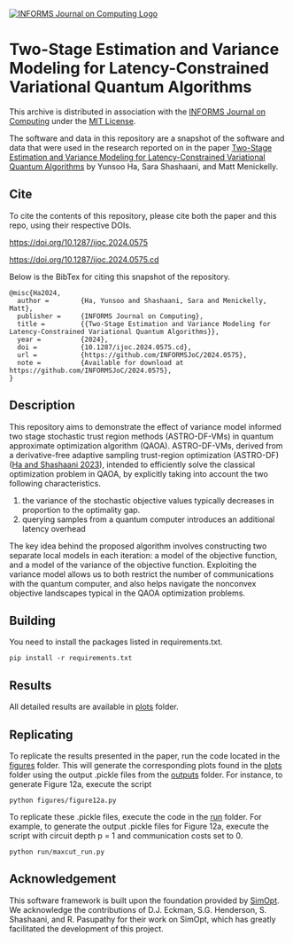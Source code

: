 [![INFORMS Journal on Computing Logo](https://INFORMSJoC.github.io/logos/INFORMS_Journal_on_Computing_Header.jpg)](https://pubsonline.informs.org/journal/ijoc)

# Two-Stage Estimation and Variance Modeling for Latency-Constrained Variational Quantum Algorithms

This archive is distributed in association with the [INFORMS Journal on
Computing](https://pubsonline.informs.org/journal/ijoc) under the [MIT License](LICENSE).

The software and data in this repository are a snapshot of the software and data
that were used in the research reported on in the paper 
[Two-Stage Estimation and Variance Modeling for Latency-Constrained Variational Quantum Algorithms](https://doi.org/10.1287/ijoc.2024.0575) by Yunsoo Ha, Sara Shashaani, and Matt Menickelly. 

## Cite

To cite the contents of this repository, please cite both the paper and this repo, using their respective DOIs.

https://doi.org/10.1287/ijoc.2024.0575

https://doi.org/10.1287/ijoc.2024.0575.cd

Below is the BibTex for citing this snapshot of the repository.

```
@misc{Ha2024,
  author =        {Ha, Yunsoo and Shashaani, Sara and Menickelly, Matt},
  publisher =     {INFORMS Journal on Computing},
  title =         {{Two-Stage Estimation and Variance Modeling for Latency-Constrained Variational Quantum Algorithms}},
  year =          {2024},
  doi =           {10.1287/ijoc.2024.0575.cd},
  url =           {https://github.com/INFORMSJoC/2024.0575},
  note =          {Available for download at https://github.com/INFORMSJoC/2024.0575},
}  
```

## Description

This repository aims to demonstrate the effect of variance model informed two stage stochastic trust region methods (ASTRO-DF-VMs) in quantum approximate optimization algorithm (QAOA). ASTRO-DF-VMs, derived from a derivative-free adaptive sampling trust-region optimization (ASTRO-DF) ([Ha and Shashaani 2023](https://ieeexplore.ieee.org/abstract/document/10408143)), intended to efficiently solve the classical optimization problem in QAOA, by explicitly taking into account the two following characteristics. 

1) the variance of the stochastic objective values typically decreases in proportion to the optimality gap.
2) querying samples from a quantum computer introduces an additional latency overhead

The key idea behind the proposed algorithm involves constructing two separate local models in each iteration: a model of the objective function, and a model of the variance of the objective function. Exploiting the variance model allows us to both restrict the number of communications with the quantum computer, and also helps navigate the nonconvex objective landscapes typical in the QAOA optimization problems. 

## Building

You need to install the packages listed in requirements.txt.

```
pip install -r requirements.txt
```

## Results

All detailed results are available in [plots](experiments/plots) folder.

## Replicating

To replicate the results presented in the paper, run the code located in the [figures](figures) folder. This will generate the corresponding plots found in the [plots](experiments/plots) folder using the output .pickle files from the [outputs](experiments/outputs) folder. For instance, to generate Figure 12a, execute the script
```
python figures/figure12a.py
```

To replicate these .pickle files, execute the code in the [run](run) folder. For example, to generate the output .pickle files for Figure 12a, execute the script with circuit depth p = 1 and communication costs set to 0.

```
python run/maxcut_run.py
```

## Acknowledgement

This software framework is built upon the foundation provided by [SimOpt](https://github.com/simopt-admin/simopt). We acknowledge the contributions of D.J. Eckman, S.G. Henderson, S. Shashaani, and R. Pasupathy for their work on SimOpt, which has greatly facilitated the development of this project.
